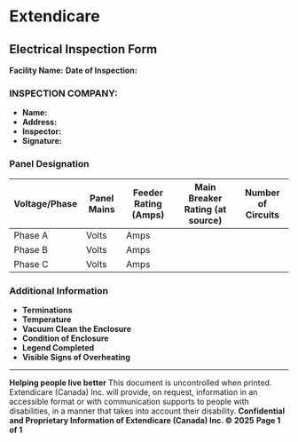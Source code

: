# Extendicare
## Electrical Inspection Form

**Facility Name:**
**Date of Inspection:**

### INSPECTION COMPANY:
- **Name:**
- **Address:**
- **Inspector:**
- **Signature:**

### Panel Designation
| Voltage/Phase | Panel Mains | Feeder Rating (Amps) | Main Breaker Rating (at source) | Number of Circuits |
|---------------|-------------|-----------------------|----------------------------------|--------------------|
| Phase A      | Volts      | Amps                  |                                  |                    |
| Phase B      | Volts      | Amps                  |                                  |                    |
| Phase C      | Volts      | Amps                  |                                  |                    |

### Additional Information
- **Terminations**
- **Temperature**
- **Vacuum Clean the Enclosure**
- **Condition of Enclosure**
- **Legend Completed**
- **Visible Signs of Overheating**

----

**Helping people live better**
This document is uncontrolled when printed. Extendicare (Canada) Inc. will provide, on request, information in an accessible format or with communication supports to people with disabilities, in a manner that takes into account their disability.
**Confidential and Proprietary Information of Extendicare (Canada) Inc. © 2025**
**Page 1 of 1**
